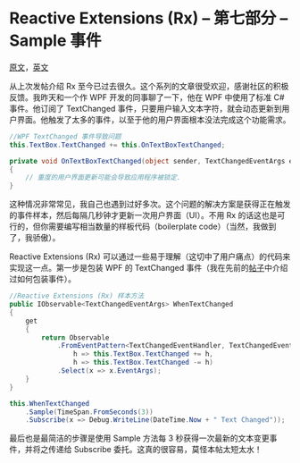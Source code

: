 # Reactive Extensions (Rx) – 第七部分 – Sample 事件

[原文](https://rehansaeed.com/reactive-extensions-part7-sample-events/)，[英文](README.md)

从上次发帖介绍 Rx 至今已过去很久。这个系列的文章很受欢迎，感谢社区的积极反馈。我昨天和一个作 WPF 开发的同事聊了一下，他在 WPF 中使用了标准 C# 事件。他订阅了 TextChanged 事件，只要用户输入文本字符，就会动态更新到用户界面。他触发了太多的事件，以至于他的用户界面根本没法完成这个功能需求。

```c#
//WPF TextChanged 事件导致问题
this.TextBox.TextChanged += this.OnTextBoxTextChanged;

private void OnTextBoxTextChanged(object sender, TextChangedEventArgs e)
{
    // 重度的用户界面更新可能会导致应用程序被锁定.
}
```

这种情况非常常见，我自己也遇到过好多次。这个问题的解决方案是获得正在触发的事件样本，然后每隔几秒钟才更新一次用户界面（UI）。不用 Rx 的话这也是可行的，但你需要编写相当数量的样板代码（boilerplate code）（当然，我做到了，我骄傲）。

Reactive Extensions (Rx) 可以通过一些易于理解（这切中了用户痛点）的代码来实现这一点。第一步是包装 WPF 的 TextChanged 事件（我在先前的[帖子](https://rehansaeed.com/reactive-extensions-part2-wrapping-events/)中介绍过如何包装事件）。

```c#
//Reactive Extensions (Rx) 样本方法
public IObservable<TextChangedEventArgs> WhenTextChanged
{
    get
    {
        return Observable
            .FromEventPattern<TextChangedEventHandler, TextChangedEventArgs>(
                h => this.TextBox.TextChanged += h,
                h => this.TextBox.TextChanged -= h)
            .Select(x => x.EventArgs);
    }
}

this.WhenTextChanged
    .Sample(TimeSpan.FromSeconds(3))
    .Subscribe(x => Debug.WriteLine(DateTime.Now + " Text Changed"));
```

最后也是最简洁的步骤是使用 Sample 方法每 3 秒获得一次最新的文本变更事件，并将之传递给 Subscribe 委托。这真的很容易，莫怪本帖太短太水！
